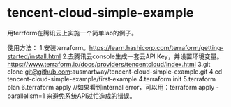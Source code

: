# tencent-cloud-simple-example
用terrform在腾讯云上实施一个简单lab的例子。

使用方法：
1.安装terraform。https://learn.hashicorp.com/terraform/getting-started/install.html
2.去腾讯云console生成一套云API Key，并设置环境变量。https://www.terraform.io/docs/providers/tencentcloud/index.html
3.git clone git@github.com:ausmartway/tencent-cloud-simple-example.git
4.cd tencent-cloud-simple-example/first-example
4.terraform init
5.terraform plan
6.terraform apply     //如果看到internal error，可以用：terraform apply -parallelism=1 来避免系统API过忙造成的错误。
